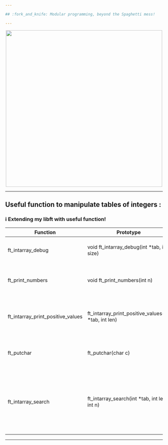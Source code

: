 ```yaml
---

## :fork_and_knife: Modular programming, beyond the Spaghetti mess!

---
```


</p>
<p align="center">
<img src="https://media2.giphy.com/media/l3vRf3QDkiCiNjXGM/giphy.gif?cid=790b761176ff3f599e97eecd1509a17c289bdf79c0ba4437&rid=giphy.gif&ct=g" width="500">
<p/>

---

## Useful function to manipulate tables of integers :

### :information_source: Extending my libft with useful function!

|Function | Prototype | Description |
|---      |---        |--- |
| ft_intarray_debug | void	ft_intarray_debug(int *tab, int size) | Display an array containing int values|
| ft_print_numbers | void	ft_print_numbers(int n) | Print a number using write() system call|
| ft_intarray_print_positive_values | ft_intarray_print_positive_values(int *tab, int len) | Find positive numbers in an array and print them |
| ft_putchar| ft_putchar(char c) | Print a character in stdin using write() system call |
| ft_intarray_search | ft_intarray_search(int *tab, int len, int n) | Scan an array of integers for a value, if the value accures the function returns 1, otherwise it returns 0. |

---

